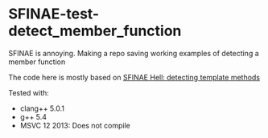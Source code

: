 # SFINAE-test-detect_member_function

SFINAE is annoying.  Making a repo saving working examples of detecting a member function

The code here is mostly based on [SFINAE Hell: detecting template
methods](http://blog.quasardb.net/sfinae-hell-detecting-template-methods/)

Tested with:
- clang++ 5.0.1
- g++ 5.4
- MSVC 12 2013: Does not compile
